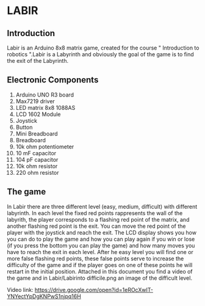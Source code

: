 # LABIR

## Introduction 
Labir is an Arduino 8x8 matrix game, created for the course " Introduction to robotics ".Labir is a Labyrinth and obviously the goal of the game is to find the exit of the Labyrinth. 

## Electronic Components 
      
1. Arduino UNO R3 board
2. Max7219 driver
3. LED matrix 8x8 1088AS
4. LCD 1602 Module
5. Joystick
6. Button
7. Mini Breadboard
8. Breadboard
9. 10k ohm potentiometer
10. 10 mF capacitor
11. 104 pF capacitor
12. 10k ohm resistor
13. 220 ohm resistor

## The game
In Labir there are three different level (easy, medium, difficult) with different labyrinth. In each level the fixed red points rappresents the wall of the labyrith, the player corresponds to a flashing red point of the matrix, and another flashing red point is the exit. You can move the red point of the player with the joystick and reach the exit. The LCD display shows you how you can do to play the game and how you can play again if you win or lose (if you press the bottom you can play the game) and how many moves you have to reach the exit in each level. After he easy level you will find one or more false flashing red points, these false points serve to increase the difficulty of the game and if the player goes on one of these points he will restart in the initial position. Attached in this document you find a video of the game and in Labir/Labirinto difficile.png an image of the difficult level.
       
Video link:
https://drive.google.com/open?id=1eROcXwIT-YNYectYpDgKNPwS1njpq16H
